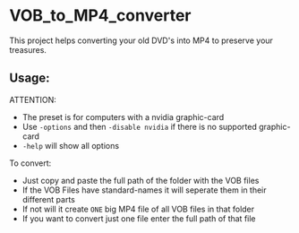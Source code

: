 # VOB_to_MP4_converter

This project helps converting your old DVD's into MP4 to preserve your treasures.

## Usage:

ATTENTION:
 - The preset is for computers with a nvidia graphic-card
 - Use ```-options``` and then ```-disable nvidia``` if there is no supported graphic-card
 - ```-help``` will show all options

To convert:
- Just copy and paste the full path of the folder with the VOB files
- If the VOB Files have standard-names it will seperate them in their different parts
- If not will it create ```ONE``` big MP4 file of all VOB files in that folder
- If you want to convert just one file enter the full path of that file

